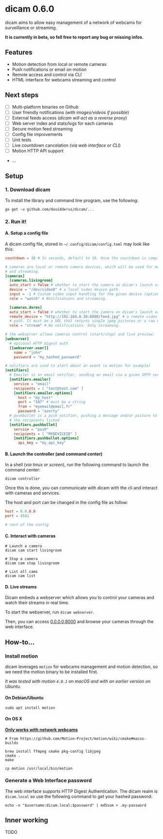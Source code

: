 # dicam 0.6.0

dicam aims to allow easy management of a network of webcams for surveillance
or streaming.

**It is currently in beta, so fell free to report any bug or missing infos.**

## Features

- Motion detection from local or remote cameras
- Push notifications or email on motion
- Remote access and control via CLI
- HTML interface for webcams streaming and control

## Next steps

- [ ] Multi-platform binaries on Github
- [ ] User friendly notifications (_with images/videos if possible_)
- [ ] External feeds access (_dicam will act as a reverse proxy_)
- [ ] Web server index and stats/logs for each cameras
- [ ] Secure motion feed streaming
- [ ] Config file improvements
- [ ] Unit tests
- [ ] Live countdown cancelation (_via web interface or CLI_)
- [ ] Motion HTTP API support
- …

## Setup

### 1. Download dicam

To install the library and command line program, use the following:

```shell
go get -u github.com/davidderus/dicam/...
```

### 2. Run it!

#### A. Setup a config file

A dicam config file, stored in `~/.config/dicam/config.toml` may look like this:

```toml
countdown = 30 # In seconds, default to 10. Once the countdown is completed, an alert is sent.

# cameras are local or remote camera devices, which will be used for monitoring
# and streaming.
[cameras]
  [cameras.livingroom]
  auto_start = false # whether to start the camera on dicam's launch or not
  device = "/dev/video0" # a local video device path
  input = -1 # Custom video input handling for the given device (optional - default is 0)
  role = "watch" # Notifications and streaming.

  [cameras.dorms]
  auto_start = false # whether to start the camera on dicam's launch or not
  remote_device = "http://192.168.0.30:8080/feed.jpg" # a remote video device
  # path. It must be a URL that returns single jpeg pictures or a raw mjpeg stream
  role = "stream" # No notifications. Only streaming.

# the webserver allows cameras control (start/stop) and live preview.
[webserver]
  # optional HTTP digest auth
  [[webserver.user]]
    name = "john"
    password = "my_hashed_password"

# notifiers are used to alert about an event (a motion for example)
[notifiers]
  # Emailer is an email notifier, sending an email via a given SMTP server
  [notifiers.emailer]
    service = "email"
    recipients = [ "test@test.com" ]
    [notifiers.emailer.options]
      host = "my_host"
      port = "587" # must be a string
      from = "myemail@email.fr"
      password = "azerty"
  # pushbullet is a push notifier, pushing a message and/or picture to all
  # the recipients listed
  [notifiers.pushbullet]
    service = "push"
    recipients = [ "MYDEVICEID" ]
    [notifiers.pushbullet.options]
      api_key = "my_api_key"
```

#### B. Launch the controller (and command center)

In a shell (*via tmux or screen*), run the following command to launch the command center:

`dicam controller`

Once this is done, you can communicate with dicam with the cli and interact with
cameras and services.

The host and port can be changed in the config file as follow:

```toml
host = 0.0.0.0
port = 4541

# rest of the config
```

#### C. Interact with cameras

```shell
# Launch a camera
dicam cam start livingroom

# Stop a camera
dicam cam stop livingroom

# List all cams
dicam cam list
```

#### D. Live streams

Dicam embeds a webserver which allows you to control your cameras and watch their
streams in real time.

To start the webserver, run `dicam webserver`.

Then, you can access [0.0.0.0:8000]() and browse your cameras through the
web interface.

## How-to…

### Install motion

dicam leverages `motion` for webcams management and motion detection, so we need
the motion binary to be installed first.

*It was tested with motion `4.0.1` on macOS and with an earlier version
on Ubuntu.*

#### On Debian/Ubuntu

```
sudo apt install motion
```

#### On OS X

**[Only works with network webcams](https://github.com/jogu/motion/blob/master/README.MacOSX)**

```
# From https://github.com/Motion-Project/motion/wiki/cmake#macos-builds

brew install ffmpeg cmake pkg-config libjpeg
cmake .
make

cp motion /usr/local/bin/motion
```

### Generate a Web Interface password

The web interface supports HTTP Digest Authentication. The dicam realm is
`dicam.local` so use the following command to get your hashed password:

```shell
echo -n "$username:dicam.local:$password" | md5sum > .my-password
```

## Inner working

TODO

